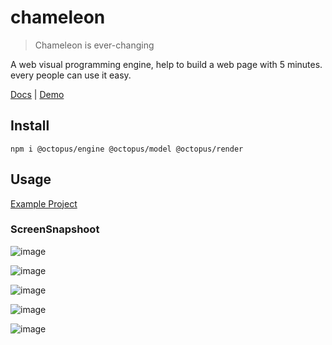 # chameleon

> Chameleon is ever-changing

A web visual programming engine, help to build a web page with 5 minutes. every people can use it easy.

[Docs](https://hlerenow.github.io/chameleon/documents/) | [Demo](https://hlerenow.github.io/chameleon/)

## Install

```shell
npm i @octopus/engine @octopus/model @octopus/render
```

## Usage

[Example Project](https://github.com/ByteCrazy/chameleon-demo)

### ScreenSnapshoot

![image](https://user-images.githubusercontent.com/13299648/218920616-302a9eb6-a71a-4f4b-8e77-d892972eee2f.png)

![image](https://user-images.githubusercontent.com/13299648/218920783-0d1cc275-a238-4d80-a717-dbbbf54b4713.png)

![image](https://user-images.githubusercontent.com/13299648/218920845-0c4c549d-df56-4b0a-9b72-95dd0c0fcaf5.png)

![image](https://user-images.githubusercontent.com/13299648/218921002-a25cfdd6-f27a-4b19-83fe-a6a264e4e4b5.png)

![image](https://user-images.githubusercontent.com/13299648/218920640-9be3b1ba-1dc2-42c5-922f-f3c5f97a9d96.png)
